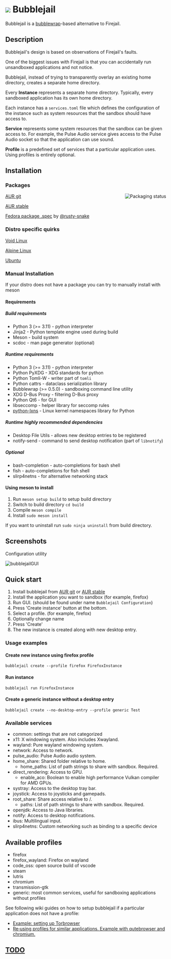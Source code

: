 <!--
SPDX-License-Identifier: GPL-3.0-or-later
SPDX-FileCopyrightText: 2020 igo95862
-->
# ![](data/bubblejail-config.svg) Bubblejail

Bubblejail is a [bubblewrap](https://github.com/containers/bubblewrap)-based alternative to Firejail.

## Description

Bubblejail's design is based on observations of Firejail's faults.

One of the biggest issues with Firejail is that you can accidentally run unsandboxed applications and not notice.

Bubblejail, instead of trying to transparently overlay an existing home directory, creates a separate home directory.

Every **Instance** represents a separate home directory. Typically, every sandboxed application has its own home directory.

Each instance has a `services.toml` file which defines the configuration of the instance such as system resources that the sandbox should have access to.

**Service** represents some system resources that the sandbox can be given access to. For example, the Pulse Audio service gives access to the Pulse Audio socket so that the application can use sound.

**Profile** is a predefined set of services that a particular application uses. Using profiles is entirely optional.

## Installation

### Packages

<a href="https://repology.org/project/bubblejail/versions">
    <img src="https://repology.org/badge/vertical-allrepos/bubblejail.svg" alt="Packaging status" align="right">
</a>

[AUR git](https://aur.archlinux.org/packages/bubblejail-git/)

[AUR stable](https://aur.archlinux.org/packages/bubblejail/)

[Fedora package .spec](https://github.com/rusty-snake/fedora-extras/tree/main/bubblejail) by [@rusty-snake](https://github.com/rusty-snake)

### Distro specific quirks

[Void Linux](docs/distro_notes/void.md)

[Alpine Linux](docs/distro_notes/alpine.md)

[Ubuntu](docs/distro_notes/ubuntu.md)

### Manual Installation

If your distro does not have a package you can try to manually install with meson

#### Requirements

##### Build requirements
* Python 3 (>= 3.11) - python interpreter
* Jinja2 - Python template engine used during build
* Meson - build system
* scdoc - man page generator (optional)

##### Runtime requirements
* Python 3 (>= 3.11) - python interpreter
* Python PyXDG - XDG standards for python
* Python Tomli-W - writer part of `tomli`
* Python cattrs - dataclass serialization library
* Bubblewrap (>= 0.5.0) - sandboxing command line utility
* XDG D-Bus Proxy - filtering D-Bus proxy
* Python Qt6 - for GUI
* libseccomp - helper library for seccomp rules
* [python-lxns](https://github.com/igo95862/python-lxns) - Linux kernel namespaces library for Python

##### Runtime highly recommended dependencies
* Desktop File Utils - allows new desktop entries to be registered
* notify-send - command to send desktop notification (part of `libnotify`)

##### Optional
* bash-completion - auto-completions for bash shell
* fish - auto-completions for fish shell
* slirp4netns - for alternative networking stack

#### Using meson to install

1. Run `meson setup build` to setup build directory
1. Switch to build directory `cd build`
1. Compile `meson compile`
1. Install `sudo meson install`

If you want to uninstall run `sudo ninja uninstall` from build directory.

## Screenshots

Configuration utility

![bubblejailGUI](https://user-images.githubusercontent.com/8576552/107064385-58c50780-67d3-11eb-9399-45e3f565acd3.png)

## Quick start

1. Install bubblejail from [AUR git](https://aur.archlinux.org/packages/bubblejail-git/) or [AUR stable](https://aur.archlinux.org/packages/bubblejail/)
1. Install the application you want to sandbox (for example, firefox)
1. Run GUI. (should be found under name `Bubblejail Configuration`)
1. Press 'Create instance' button at the bottom.
1. Select a profile. (for example, firefox)
1. Optionally change name
1. Press 'Create'
1. The new instance is created along with new desktop entry.

### Usage examples

#### Create new instance using firefox profile

`bubblejail create --profile firefox FirefoxInstance`

#### Run instance

`bubblejail run FirefoxInstance`

#### Create a generic instance without a desktop entry

`bubblejail create --no-desktop-entry --profile generic Test`

### Available services

* common: settings that are not categorized
* x11: X windowing system. Also includes Xwayland.
* wayland: Pure wayland windowing system.
* network: Access to network.
* pulse_audio: Pulse Audio audio system.
* home_share: Shared folder relative to home.
    * home_paths: List of path strings to share with sandbox. Required.
* direct_rendering: Access to GPU.
    * enable_aco: Boolean to enable high performance Vulkan compiler for AMD GPUs.
* systray: Access to the desktop tray bar.
* joystick: Access to joysticks and gamepads.
* root_share: Share access relative to /.
    * paths: List of path strings to share with sandbox. Required.
* openjdk: Access to Java libraries.
* notify: Access to desktop notifications.
* ibus: Multilingual input.
* slirp4netns: Custom networking such as binding to a specific device

## Available profiles

* firefox
* firefox_wayland: Firefox on wayland
* code_oss: open source build of vscode
* steam
* lutris
* chromium
* transmission-gtk
* generic: most common services, useful for sandboxing applications without profiles

See following wiki guides on how to setup bubblejail if a particular application
does not have a profile:

* [Example: setting up Torbrowser](../../wiki/Example:-setting-up-Torbrowser)
* [Re‐using profiles for similar applications. Example with qutebrowser and chromium.](../../wiki/Re‐using-profiles-for-similar-applications.-Example-with-qutebrowser-and-chromium.)

## [TODO](https://github.com/igo95862/bubblejail/blob/master/docs/TODO.md)
